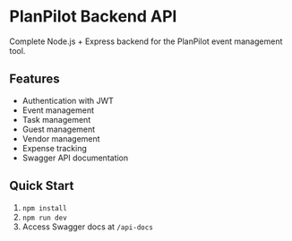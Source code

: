 # PlanPilot Backend API

Complete Node.js + Express backend for the PlanPilot event management tool.

## Features
- Authentication with JWT
- Event management
- Task management
- Guest management
- Vendor management
- Expense tracking
- Swagger API documentation

## Quick Start
1. `npm install`
2. `npm run dev`
3. Access Swagger docs at `/api-docs`
